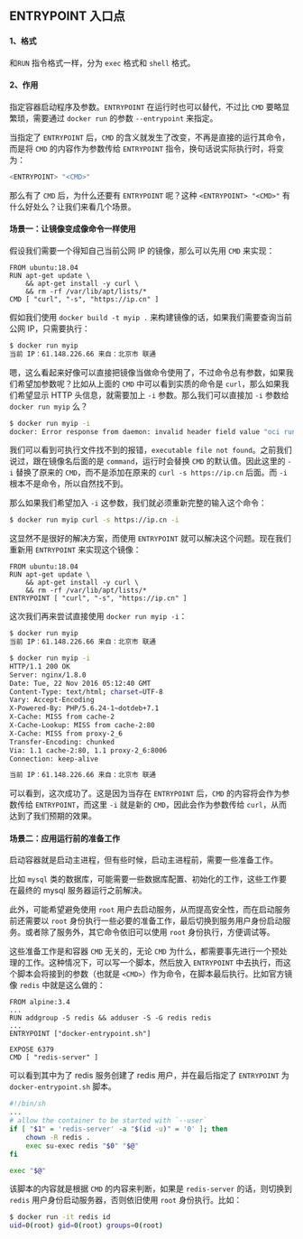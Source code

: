 ## ENTRYPOINT 入口点

#### 1、格式

和`RUN` 指令格式一样，分为 `exec` 格式和 `shell` 格式。

#### 2、作用

指定容器启动程序及参数。`ENTRYPOINT` 在运行时也可以替代，不过比 `CMD` 要略显繁琐，需要通过 `docker run` 的参数 `--entrypoint` 来指定。

当指定了 `ENTRYPOINT` 后，`CMD` 的含义就发生了改变，不再是直接的运行其命令，而是将 `CMD` 的内容作为参数传给 `ENTRYPOINT` 指令，换句话说实际执行时，将变为：

```bash
<ENTRYPOINT> "<CMD>"
```

那么有了 `CMD` 后，为什么还要有 `ENTRYPOINT` 呢？这种 `<ENTRYPOINT> "<CMD>"` 有什么好处么？让我们来看几个场景。

#### 场景一：让镜像变成像命令一样使用

假设我们需要一个得知自己当前公网 IP 的镜像，那么可以先用 `CMD` 来实现：

```docker
FROM ubuntu:18.04
RUN apt-get update \
    && apt-get install -y curl \
    && rm -rf /var/lib/apt/lists/*
CMD [ "curl", "-s", "https://ip.cn" ]
```

假如我们使用 `docker build -t myip .` 来构建镜像的话，如果我们需要查询当前公网 IP，只需要执行：

```bash
$ docker run myip
当前 IP：61.148.226.66 来自：北京市 联通
```

嗯，这么看起来好像可以直接把镜像当做命令使用了，不过命令总有参数，如果我们希望加参数呢？比如从上面的 `CMD` 中可以看到实质的命令是 `curl`，那么如果我们希望显示 HTTP 头信息，就需要加上 `-i` 参数。那么我们可以直接加 `-i` 参数给 `docker run myip` 么？

```bash
$ docker run myip -i
docker: Error response from daemon: invalid header field value "oci runtime error: container_linux.go:247: starting container process caused \"exec: \\\"-i\\\": executable file not found in $PATH\"\n".
```

我们可以看到可执行文件找不到的报错，`executable file not found`。之前我们说过，跟在镜像名后面的是 `command`，运行时会替换 `CMD` 的默认值。因此这里的 `-i` 替换了原来的 `CMD`，而不是添加在原来的 `curl -s https://ip.cn` 后面。而 `-i` 根本不是命令，所以自然找不到。

那么如果我们希望加入 `-i` 这参数，我们就必须重新完整的输入这个命令：

```bash
$ docker run myip curl -s https://ip.cn -i
```

这显然不是很好的解决方案，而使用 `ENTRYPOINT` 就可以解决这个问题。现在我们重新用 `ENTRYPOINT` 来实现这个镜像：

```docker
FROM ubuntu:18.04
RUN apt-get update \
    && apt-get install -y curl \
    && rm -rf /var/lib/apt/lists/*
ENTRYPOINT [ "curl", "-s", "https://ip.cn" ]
```

这次我们再来尝试直接使用 `docker run myip -i`：

```bash
$ docker run myip
当前 IP：61.148.226.66 来自：北京市 联通

$ docker run myip -i
HTTP/1.1 200 OK
Server: nginx/1.8.0
Date: Tue, 22 Nov 2016 05:12:40 GMT
Content-Type: text/html; charset=UTF-8
Vary: Accept-Encoding
X-Powered-By: PHP/5.6.24-1~dotdeb+7.1
X-Cache: MISS from cache-2
X-Cache-Lookup: MISS from cache-2:80
X-Cache: MISS from proxy-2_6
Transfer-Encoding: chunked
Via: 1.1 cache-2:80, 1.1 proxy-2_6:8006
Connection: keep-alive

当前 IP：61.148.226.66 来自：北京市 联通
```

可以看到，这次成功了。这是因为当存在 `ENTRYPOINT` 后，`CMD` 的内容将会作为参数传给 `ENTRYPOINT`，而这里 `-i` 就是新的 `CMD`，因此会作为参数传给 `curl`，从而达到了我们预期的效果。

#### 场景二：应用运行前的准备工作

启动容器就是启动主进程，但有些时候，启动主进程前，需要一些准备工作。

比如 `mysql` 类的数据库，可能需要一些数据库配置、初始化的工作，这些工作要在最终的 mysql 服务器运行之前解决。

此外，可能希望避免使用 `root` 用户去启动服务，从而提高安全性，而在启动服务前还需要以 `root` 身份执行一些必要的准备工作，最后切换到服务用户身份启动服务。或者除了服务外，其它命令依旧可以使用 `root` 身份执行，方便调试等。

这些准备工作是和容器 `CMD` 无关的，无论 `CMD` 为什么，都需要事先进行一个预处理的工作。这种情况下，可以写一个脚本，然后放入 `ENTRYPOINT` 中去执行，而这个脚本会将接到的参数（也就是 `<CMD>`）作为命令，在脚本最后执行。比如官方镜像 `redis` 中就是这么做的：

```docker
FROM alpine:3.4
...
RUN addgroup -S redis && adduser -S -G redis redis
...
ENTRYPOINT ["docker-entrypoint.sh"]

EXPOSE 6379
CMD [ "redis-server" ]
```

可以看到其中为了 redis 服务创建了 redis 用户，并在最后指定了 `ENTRYPOINT` 为 `docker-entrypoint.sh` 脚本。

```bash
#!/bin/sh
...
# allow the container to be started with `--user`
if [ "$1" = 'redis-server' -a "$(id -u)" = '0' ]; then
    chown -R redis .
    exec su-exec redis "$0" "$@"
fi

exec "$@"
```

该脚本的内容就是根据 `CMD` 的内容来判断，如果是 `redis-server` 的话，则切换到 `redis` 用户身份启动服务器，否则依旧使用 `root` 身份执行。比如：

```bash
$ docker run -it redis id
uid=0(root) gid=0(root) groups=0(root)
```